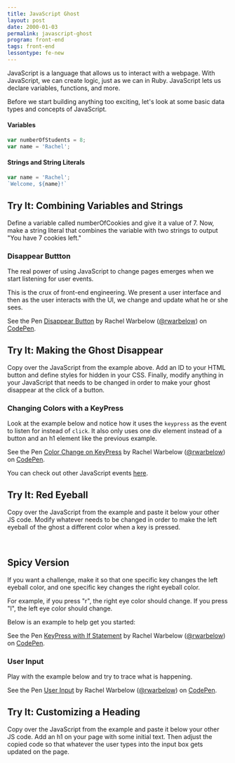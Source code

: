 ```yaml
---
title: JavaScript Ghost
layout: post
date: 2000-01-03
permalink: javascript-ghost
program: front-end
tags: front-end
lessontype: fe-new
---
```


JavaScript is a language that allows us to interact with a webpage. With JavaScript, we can create logic, just as we can in Ruby. JavaScript lets us declare variables, functions, and more.

Before we start building anything too exciting, let's look at some basic data types and concepts of JavaScript.

#### Variables 

```js
var numberOfStudents = 8;
var name = 'Rachel';
```

#### Strings and String Literals

```js
var name = 'Rachel';
`Welcome, ${name}!`
```

<div class="try-it">
<h2>Try It: Combining Variables and Strings</h2>

<p>Define a variable called numberOfCookies and give it a value of 7. Now, make a string literal that combines the variable with two strings to output "You have 7 cookies left."</p>
</div>  

### Disappear Buttton

The real power of using JavaScript to change pages emerges when we start listening for user events.

This is the crux of front-end engineering. We present a user interface and then as the user interacts with the UI, we change and update what he or she sees.

<p data-height="276" data-theme-id="0" data-slug-hash="oaVwrQ" data-default-tab="js,result" data-user="rwarbelow" data-pen-title="Disappear Button" class="codepen">See the Pen <a href="https://codepen.io/rwarbelow/pen/oaVwrQ/">Disappear Button</a> by Rachel Warbelow (<a href="https://codepen.io/rwarbelow">@rwarbelow</a>) on <a href="https://codepen.io">CodePen</a>.</p>
<script async src="https://static.codepen.io/assets/embed/ei.js"></script>

<div class="try-it">
<h2>Try It: Making the Ghost Disappear</h2>

<p>Copy over the JavaScript from the example above. Add an ID to your HTML button and define styles for hidden in your CSS. Finally, modify anything in your JavaScript that needs to be changed in order to make your ghost disappear at the click of a button.</p>
</div>  

### Changing Colors with a KeyPress

Look at the example below and notice how it uses the `keypress` as the event to listen for instead of `click`. It also only uses one div element instead of a button and an h1 element like the previous example. 

<p data-height="265" data-theme-id="0" data-slug-hash="ZVOOEW" data-default-tab="js,result" data-user="rwarbelow" data-pen-title="Color Change on KeyPress" class="codepen">See the Pen <a href="https://codepen.io/rwarbelow/pen/ZVOOEW/">Color Change on KeyPress</a> by Rachel Warbelow (<a href="https://codepen.io/rwarbelow">@rwarbelow</a>) on <a href="https://codepen.io">CodePen</a>.</p>
<script async src="https://static.codepen.io/assets/embed/ei.js"></script>

You can check out other JavaScript events [here](https://developer.mozilla.org/en-US/docs/Web/Events). 

<div class="try-it">
<h2>Try It: Red Eyeball</h2>

<p>Copy over the JavaScript from the example and paste it below your other JS code. Modify whatever needs to be changed in order to make the left eyeball of the ghost a different color when a key is pressed.</p>
</div>  
<br>
<div class="try-it">
<h2>Spicy Version</h2>

<p>If you want a challenge, make it so that one specific key changes the left eyeball color, and one specific key changes the right eyeball color.</p>

<p>For example, if you press "r", the right eye color should change. If you press "l", the left eye color should change.</p>

<p>Below is an example to help get you started: </p>
</div>

<p data-height="265" data-theme-id="0" data-slug-hash="maEEez" data-default-tab="js,result" data-user="rwarbelow" data-pen-title="KeyPress with If Statement" class="codepen">See the Pen <a href="https://codepen.io/rwarbelow/pen/maEEez/">KeyPress with If Statement</a> by Rachel Warbelow (<a href="https://codepen.io/rwarbelow">@rwarbelow</a>) on <a href="https://codepen.io">CodePen</a>.</p>
<script async src="https://static.codepen.io/assets/embed/ei.js"></script>

### User Input

Play with the example below and try to trace what is happening. 

<p data-height="277" data-theme-id="0" data-slug-hash="dgrzWB" data-default-tab="js,result" data-user="rwarbelow" data-pen-title="User Input" class="codepen">See the Pen <a href="https://codepen.io/rwarbelow/pen/dgrzWB/">User Input</a> by Rachel Warbelow (<a href="https://codepen.io/rwarbelow">@rwarbelow</a>) on <a href="https://codepen.io">CodePen</a>.</p>
<script async src="https://static.codepen.io/assets/embed/ei.js"></script>

<div class="try-it">
<h2>Try It: Customizing a Heading</h2>

<p>Copy over the JavaScript from the example and paste it below your other JS code. Add an h1 on your page with some initial text. Then adjust the copied code so that whatever the user types into the input box gets updated on the page.</p>
</div>  
